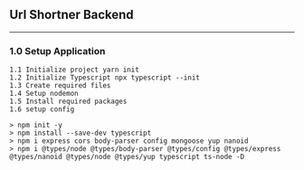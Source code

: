 ## Url Shortner Backend

---

### 1.0 Setup Application

```
1.1 Initialize project yarn init
1.2 Initialize Typescript npx typescript --init
1.3 Create required files
1.4 Setup nodemon
1.5 Install required packages
1.6 setup config 
```

```
> npm init -y
> npm install --save-dev typescript
> npm i express cors body-parser config mongoose yup nanoid
> npm i @types/node @types/body-parser @types/config @types/express @types/nanoid @types/node @types/yup typescript ts-node -D
```